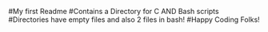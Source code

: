 #My first Readme
#Contains a Directory for C AND Bash scripts
#Directories have empty files and also 2 files in bash!
#Happy Coding Folks!
